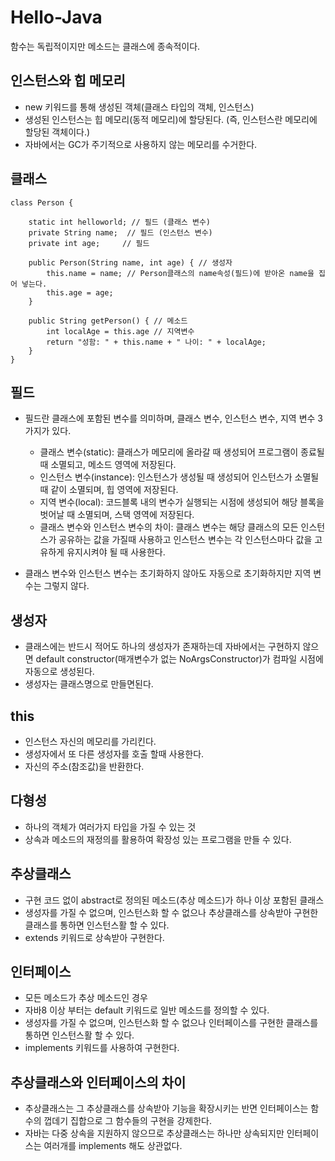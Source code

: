 # Hello-Java

함수는 독립적이지만 메소드는 클래스에 종속적이다.

## 인스턴스와 힙 메모리
- new 키워드를 통해 생성된 객체(클래스 타입의 객체, 인스턴스)
- 생성된 인스턴스는 힙 메모리(동적 메모리)에 할당된다. (즉, 인스턴스란 메모리에 할당된 객체이다.)
- 자바에서는 GC가 주기적으로 사용하지 않는 메모리를 수거한다.

## 클래스
```
class Person {      
    
    static int helloworld; // 필드 (클래스 변수)
    private String name;  // 필드 (인스턴스 변수)
    private int age;     // 필드

    public Person(String name, int age) { // 생성자
        this.name = name; // Person클래스의 name속성(필드)에 받아온 name을 집어 넣는다.
        this.age = age;
    }

    public String getPerson() { // 메소드
        int localAge = this.age // 지역변수
        return "성함: " + this.name + " 나이: " + localAge;
    }
}
```

## 필드
- 필드란 클래스에 포함된 변수를 의미하며, 클래스 변수, 인스턴스 변수, 지역 변수 3가지가 있다.
  - 클래스 변수(static): 클래스가 메모리에 올라갈 때 생성되어 프로그램이 종료될 때 소멸되고, 메소드 영역에 저장된다.
  - 인스턴스 변수(instance): 인스턴스가 생성될 때 생성되어 인스턴스가 소멸될 때 같이 소멸되며, 힙 영역에 저장된다.
  - 지역 변수(local): 코드블록 내의 변수가 실행되는 시점에 생성되어 해당 블록을 벗어날 때 소멸되며, 스택 영역에 저장된다.
  - 클래스 변수와 인스턴스 변수의 차이: 클래스 변수는 해당 클래스의 모든 인스턴스가 공유하는 값을 가질때 사용하고 인스턴스 변수는 각 인스턴스마다 값을 고유하게 유지시켜야 될 때 사용한다.
    
- 클래스 변수와 인스턴스 변수는 초기화하지 않아도 자동으로 초기화하지만 지역 변수는 그렇지 않다.

## 생성자
- 클래스에는 반드시 적어도 하나의 생성자가 존재하는데 자바에서는 구현하지 않으면 default constructor(매개변수가 없는 NoArgsConstructor)가 컴파일 시점에 자동으로 생성된다.
- 생성자는 클래스명으로 만들면된다.

## this
- 인스턴스 자신의 메모리를 가리킨다.
- 생성자에서 또 다른 생성자를 호출 할때 사용한다.
- 자신의 주소(참조값)을 반환한다.

## 다형성
- 하나의 객체가 여러가지 타입을 가질 수 있는 것
- 상속과 메소드의 재정의를 활용하여 확장성 있는 프로그램을 만들 수 있다.

## 추상클래스
- 구현 코드 없이 abstract로 정의된 메소드(추상 메소드)가 하나 이상 포함된 클래스
- 생성자를 가질 수 없으며, 인스턴스화 할 수 없으나 추상클래스를 상속받아 구현한 클래스를 통하면 인스턴스활 할 수 있다.
- extends 키워드로 상속받아 구현한다.

## 인터페이스
- 모든 메소드가 추상 메소드인 경우
- 자바8 이상 부터는 default 키워드로 일반 메소드를 정의할 수 있다.
- 생성자를 가질 수 없으며, 인스턴스화 할 수 없으나 인터페이스를 구현한 클래스를 통하면 인스턴스활 할 수 있다.
- implements 키워드를 사용하여 구현한다.

## 추상클래스와 인터페이스의 차이
- 추상클래스는 그 추상클래스를 상속받아 기능을 확장시키는 반면 인터페이스는 함수의 껍데기 집합으로 그 함수들의 구현을 강제한다.
- 자바는 다중 상속을 지원하지 않으므로 추상클래스는 하나만 상속되지만 인터페이스는 여러개를 implements 해도 상관없다.